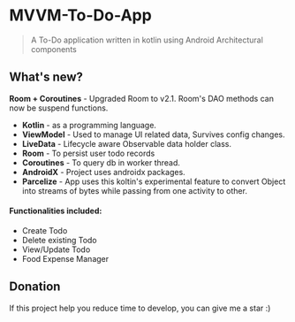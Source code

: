 # MVVM-To-Do-App
> A To-Do application written in kotlin using Android Architectural components

## What's new?  
**Room + Coroutines** - Upgraded Room to v2.1. Room's DAO methods can now be suspend functions.  

 - **Kotlin** - as a programming language.
 - **ViewModel** - Used to manage UI related data, Survives config changes.
 - **LiveData** - Lifecycle aware Observable data holder class.
 - **Room** - To persist user todo records
 - **Coroutines** - To query db in worker thread.
 - **AndroidX** - Project uses androidx packages.
 - **Parcelize** - App uses this koltin's experimental feature to convert Object into streams of bytes while passing from one activity to other.

#### Functionalities included:
- Create Todo
- Delete existing Todo
- View/Update Todo
- Food Expense Manager


## Donation
If this project help you reduce time to develop, you can give me a star :) 
